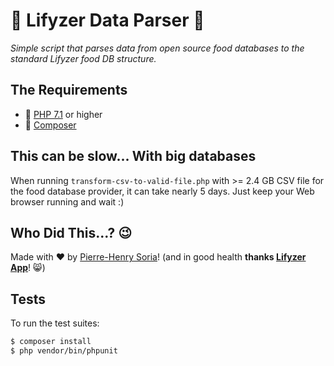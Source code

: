 # 🍏 Lifyzer Data Parser 🍓

_Simple script that parses data from open source food databases to the standard Lifyzer food DB structure._


## The Requirements

* 🐘 [PHP 7.1](http://php.net/releases/7_1_0.php) or higher
* 🎷 [Composer](https://getcomposer.org)


## This can be slow... With big databases

When running `transform-csv-to-valid-file.php` with >= 2.4 GB CSV file for the food database provider, it can take nearly 5 days. Just keep your Web browser running and wait :) 


## Who Did This...? 😉

Made with ❤️ by [Pierre-Henry Soria](http://pierrehenry.be)! (and in good health **thanks [Lifyzer App](https://lifyzer.com)**! 😸)


## Tests

To run the test suites:

```bash
$ composer install
$ php vendor/bin/phpunit

```
